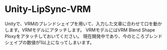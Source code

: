 # Unity-LipSync-VRM
Unityで、VRMのブレンドシェイプを用いて、入力した文章に合わせて口を動かします。VRMモデルにアタッチします。
VRMモデルにはVRM Blend Shape Ploxyをアタッチしておいてください。
現在開発中であり、今のところブレンドシェイプの数値が1以上になってしまいます。
